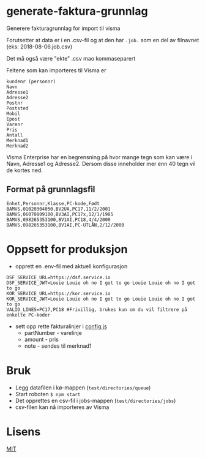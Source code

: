 # generate-faktura-grunnlag

Generere fakturagrunnlag for import til visma

Forutsetter at data er i en .csv-fil og at den har `.job.` som en del av filnavnet (eks: 2018-08-06.job.csv)

Det må også være "ekte" .csv mao kommaseparert

Feltene som kan importeres til Visma er

```
kundenr (personnr)
Navn
Adresse1
Adresse2
Postnr
Poststed
Mobil
Epost
Varenr
Pris
Antall
Merknad1
Merknad2
```

Visma Enterprise har en begrensning på hvor mange tegn som kan være i Navn, Adresse1 og Adresse2.
Dersom disse inneholder mer enn 40 tegn vil de kortes ned.

## Format på grunnlagsfil
```
Enhet,Personnr,Klasse,PC-kode,Født
BAMVS,01020304050,BV2UA,PC17,11/2/2001
BAMVS,06070809100,BV3AI,PC17x,12/1/1985
BAMVS,098265353100,BV1AI,PC18,4/4/2000
BAMVS,098265353100,BV1AI,PC-UTLÅN,2/12/2000
```

# Oppsett for produksjon

- opprett en .env-fil med aktuell konfigurasjon

```
DSF_SERVICE_URL=https://dsf.service.io
DSF_SERVICE_JWT=Louie Louie oh no I got to go Louie Louie oh no I got to go
KOR_SERVICE_URL=https://kor.service.io
KOR_SERVICE_JWT=Louie Louie oh no I got to go Louie Louie oh no I got to go
VALID_LINES=PC17,PC18 #Frivillig, brukes kun om du vil filtrere på enkelte PC-koder
```

- sett opp rette fakturalinjer i [config.js](config.js)
  - partNumber - varelinje
  - amount - pris
  - note - sendes til merknad1

# Bruk

- Legg datafilen i kø-mappen (```test/directories/queue```)
- Start roboten ```$ npm start```
- Det opprettes en csv-fil i jobs-mappen (```test/directories/jobs```)
- csv-filen kan nå importeres av Visma

# Lisens

[MIT](LICENSE)